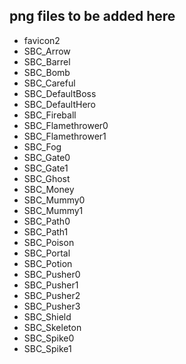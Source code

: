 ## png files to be added here
 - favicon2
 - SBC_Arrow
 - SBC_Barrel
 - SBC_Bomb
 - SBC_Careful
 - SBC_DefaultBoss
 - SBC_DefaultHero
 - SBC_Fireball
 - SBC_Flamethrower0
 - SBC_Flamethrower1
 - SBC_Fog
 - SBC_Gate0
 - SBC_Gate1
 - SBC_Ghost
 - SBC_Money
 - SBC_Mummy0
 - SBC_Mummy1
 - SBC_Path0
 - SBC_Path1
 - SBC_Poison
 - SBC_Portal
 - SBC_Potion
 - SBC_Pusher0
 - SBC_Pusher1
 - SBC_Pusher2
 - SBC_Pusher3
 - SBC_Shield
 - SBC_Skeleton
 - SBC_Spike0
 - SBC_Spike1
 
